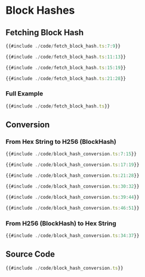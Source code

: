 # Block Hashes

## Fetching Block Hash

```ts
{{#include ./code/fetch_block_hash.ts:7:9}}
```

```ts
{{#include ./code/fetch_block_hash.ts:11:13}}
```

```ts
{{#include ./code/fetch_block_hash.ts:15:19}}
```

```ts
{{#include ./code/fetch_block_hash.ts:21:28}}
```

### Full Example

```ts
{{#include ./code/fetch_block_hash.ts}}
```

## Conversion

### From Hex String to H256 (BlockHash)

```ts
{{#include ./code/block_hash_conversion.ts:7:15}}
```

```ts
{{#include ./code/block_hash_conversion.ts:17:19}}
```

```ts
{{#include ./code/block_hash_conversion.ts:21:28}}
```

```ts
{{#include ./code/block_hash_conversion.ts:30:32}}
```

```ts
{{#include ./code/block_hash_conversion.ts:39:44}}
```

```ts
{{#include ./code/block_hash_conversion.ts:46:51}}
```

### From H256 (BlockHash) to Hex String

```ts
{{#include ./code/block_hash_conversion.ts:34:37}}
```

## Source Code

```ts
{{#include ./code/block_hash_conversion.ts}}
```
